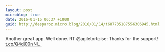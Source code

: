 ```yaml
---
layout: post
microblog: true
date: 2016-01-15 06:37 +1000
guid: http://desparoz.micro.blog/2016/01/14/t687735187556306945.html
---
```

Another great app. Well done.  RT @agiletortoise: Thanks for the support! [t.co/Q4dj00nNl...](https://t.co/Q4dj00nNlb)
